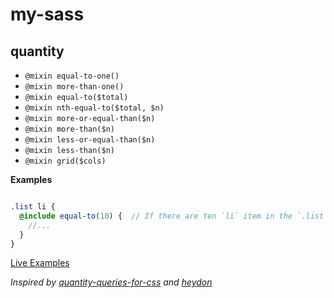 # my-sass


## quantity

* `@mixin equal-to-one()`
* `@mixin more-than-one()`
* `@mixin equal-to($total)`
* `@mixin nth-equal-to($total, $n)`
* `@mixin more-or-equal-than($n)`
* `@mixin more-than($n)`
* `@mixin less-or-equal-than($n)`
* `@mixin less-than($n)`
* `@mixin grid($cols)`


__Examples__


```scss

.list li {
  @include equal-to(10) {  // If there are ten `li` item in the `.list`
    //...
  }
}

```

[Live Examples](http://codepen.io/qiu8310/pen/bdWbvm)

_Inspired by [quantity-queries-for-css](http://alistapart.com/article/quantity-queries-for-css) and [heydon](http://codepen.io/heydon/pen/bcdrl)_
